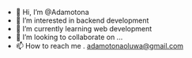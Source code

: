 - 👋 Hi, I’m @Adamotona
- 👀 I’m interested in backend development
- 🌱 I’m currently learning web development
- 💞️ I’m looking to collaborate on ...
- 📫 How to reach me . adamotonaoluwa@gmail.com

<!---
Adamotona/Adamotona is a ✨ special ✨ repository because its `README.md` (this file) appears on your GitHub profile.
You can click the Preview link to take a look at your changes.
--->
